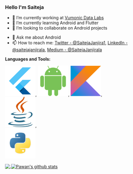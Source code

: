 ### Hello I'm Saiteja

- 🔭 I’m currently working at [Vumonic Data Labs](https://www.vumonic.com/)
- 🌱 I’m currently learning Android and Flutter
- 👯 I’m looking to collaborate on Android projects 
<!-- 🤔 I’m looking for help to get SDE1 positions-->
- 💬 Ask me about Android
- 📫 How to reach me: [Twitter - @SaitejaJanjira1](https://twitter.com/SaitejaJanjira1), [LinkedIn - @saitejajanjirala](https://www.linkedin.com/in/saiteja-janjirala-167927169/),  [Medium - @SaitejaJanjirala](https://medium.com/@janjiralasai420)
<!-- 😄 Pronouns: ...
- ⚡ Fun fact: ...
-->


**Languages and Tools:**  

<code><img height="100" src="https://raw.githubusercontent.com/github/explore/80688e429a7d4ef2fca1e82350fe8e3517d3494d/topics/flutter/flutter.png"></code>,
<code><img height="100" src="https://raw.githubusercontent.com/github/explore/80688e429a7d4ef2fca1e82350fe8e3517d3494d/topics/android/android.png"></code>,
<code><img height="100" src="https://raw.githubusercontent.com/github/explore/80688e429a7d4ef2fca1e82350fe8e3517d3494d/topics/kotlin/kotlin.png"></code>,  
<code><img height="100" src="https://raw.githubusercontent.com/github/explore/80688e429a7d4ef2fca1e82350fe8e3517d3494d/topics/java/java.png"></code>,   
<code><img height="100" src="https://raw.githubusercontent.com/github/explore/80688e429a7d4ef2fca1e82350fe8e3517d3494d/topics/python/python.png"></code>  
 

<a href="https://github.com/saitej-janjirala">
  <img align="center" src="https://github-readme-stats.vercel.app/api/top-langs/?username=saitej-janjirala&theme=light&hide_langs_below=1" />
</a>
<a href="https://github.com/saitej-janjirala">
 <img align="center" src="https://github-readme-stats.vercel.app/api?username=saitej-janjirala&show_icons=true&theme=light&line_height=27" alt="Pawan's github stats"/>
</a>
